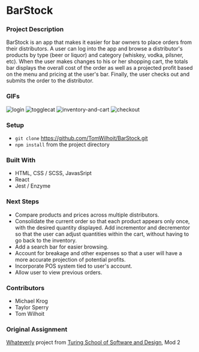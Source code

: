 # BarStock

### Project Description

BarStock is an app that makes it easier for bar owners to place orders from their distributors. A user can log into the app and  browse a distributor's products by type (beer or liquor) and category (whiskey, vodka, pilsner, etc). When the user makes changes to his or her shopping cart, the totals bar displays the overall cost of the order as well as a projected profit based on the menu and pricing at the user's bar. Finally, the user checks out and submits the order to the distributor.

### GIFs

![login](https://user-images.githubusercontent.com/43555476/53146442-6ab72c80-3561-11e9-8052-7636b16d7cb6.gif)
![togglecat](https://user-images.githubusercontent.com/43555476/53146441-6ab72c80-3561-11e9-8465-880c603ce38b.gif)
![inventory-and-cart](https://user-images.githubusercontent.com/43555476/53146440-6ab72c80-3561-11e9-9b55-0747563bbb22.gif)
![checkout](https://user-images.githubusercontent.com/43555476/53146438-6ab72c80-3561-11e9-9947-cfeda8969558.gif)

### Setup

- <code>git clone</code> https://github.com/TomWilhoit/BarStock.git
- <code>npm install</code> from the project directory

### Built With

- HTML, CSS / SCSS, JavasSript
- React
- Jest / Enzyme

### Next Steps

- Compare products and prices across multiple distributors.
- Consolidate the current order so that each product appears only once, with the desired quantity displayed. Add incrementor and decrementor so that the user can adjust quantities within the cart, without having to go back to the inventory.
- Add a search bar for easier browsing.
- Account for breakage and other expenses so that a user will have a more accurate projection of potential profits.
- Incorporate POS system tied to user's account.
- Allow user to view previous orders.

### Contributors
- Michael Krog
- Taylor Sperry
- Tom Wilhoit

### Original Assignment
<a href=http://frontend.turing.io/projects/whateverly.html>Whateverly</a> project from <a href="https://turing.io/">Turing School of Software and Design</a>, Mod 2
